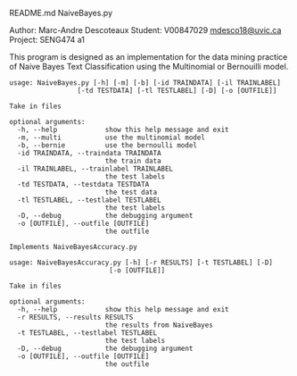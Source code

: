 README.md NaiveBayes.py

Author: Marc-Andre Descoteaux
Student: V00847029 mdesco18@uvic.ca
Project: SENG474 a1

This program is designed as an implementation for the data mining practice of Naive Bayes Text Classification using the Multinomial or Bernouilli model.

	usage: NaiveBayes.py [-h] [-m] [-b] [-id TRAINDATA] [-il TRAINLABEL]
                     [-td TESTDATA] [-tl TESTLABEL] [-D] [-o [OUTFILE]]

	Take in files

	optional arguments:
	  -h, --help            show this help message and exit
	  -m, --multi           use the multinomial model
	  -b, --bernie          use the bernoulli model
	  -id TRAINDATA, --traindata TRAINDATA
							the train data
	  -il TRAINLABEL, --trainlabel TRAINLABEL
							the test labels
	  -td TESTDATA, --testdata TESTDATA
							the test data
	  -tl TESTLABEL, --testlabel TESTLABEL
							the test labels
	  -D, --debug           the debugging argument
	  -o [OUTFILE], --outfile [OUTFILE]
							the outfile
							
	Implements NaiveBayesAccuracy.py
	
	usage: NaiveBayesAccuracy.py [-h] [-r RESULTS] [-t TESTLABEL] [-D]
                             [-o [OUTFILE]]

	Take in files

	optional arguments:
	  -h, --help            show this help message and exit
	  -r RESULTS, --results RESULTS
							the results from NaiveBayes
	  -t TESTLABEL, --testlabel TESTLABEL
							the test labels
	  -D, --debug           the debugging argument
	  -o [OUTFILE], --outfile [OUTFILE]
							the outfile

